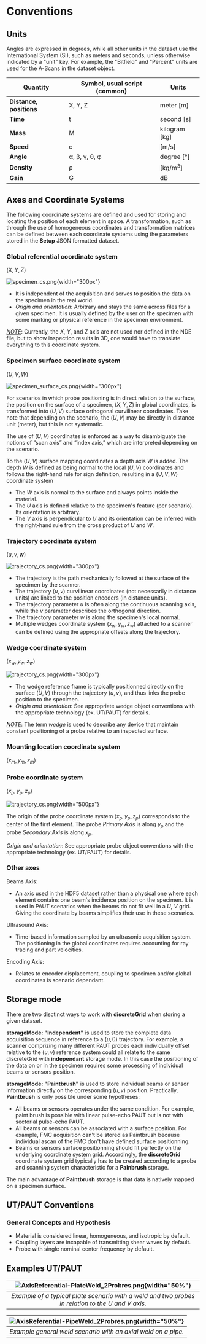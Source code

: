 # Conventions

## Units

Angles are expressed in degrees, while all other units in the dataset use the International System (SI), such as meters and seconds, unless otherwise indicated by a "unit" key. For example, the "Bitfield" and "Percent" units are used for the A-Scans in the dataset object. 

| Quantity                 | Symbol, usual script (common) | Units              |
| ------------------------ | ----------------------------- | ------------------ |
| **Distance, positions**  | X, Y, Z                       | meter [m]          |
| **Time**                 | t                             | second [s]         |
| **Mass**                 | M                             | kilogram [kg]      |
| **Speed**                | c                             | [m/s]              |
| **Angle**                | α, β, γ, θ, φ                 | degree [°]         |
| **Density**              | ρ                             | [kg/m<sup>3</sup>] |
| **Gain**                 | G                             | dB                 |


## Axes and Coordinate Systems

The following coordinate systems are defined and used for storing and locating the position of each element in space. A transformation, such as through the use of homogeneous coordinates and transformation matrices can be defined between each coordinate systems using the parameters stored in the **Setup** JSON formatted dataset. 

### Global referential coordinate system 

$(X,Y,Z)$

![specimen_cs.png](../../assets/images/json-metadata/setup/conventions/specimen_cs.png){width="300px"}

- It is independent of the acquisition and serves to position the data on the specimen in the real world.
- *Origin and orientation*: Arbitrary and stays the same across files for a given specimen. It is usually defined by the user on the specimen with some marking or physical reference in the specimen environment.

<ins>*NOTE*</ins>: Currently, the $X$, $Y$, and $Z$ axis are not used nor defined in the NDE file, but to show inspection results in 3D, one would have to translate everything to this coordinate system. 


### Specimen surface coordinate system

$(U,V,W)$

![specimen_surface_cs.png](../../assets/images/json-metadata/setup/conventions/specimen_surface_cs.png){width="300px"}

For scenarios in which probe positioning is in direct relation to the surface, the position on the surface of a specimen, $(X, Y, Z)$ in global coordinates, is transformed into $(U,V)$ surface orthogonal curvilinear coordinates. Take note that depending on the scenario, the $(U,V)$ may be directly in distance unit (meter), but this is not systematic. 

The use of $(U,V)$ coordinates is enforced as a way to disambiguate the notions of “scan axis” and “index axis,” which are interpreted depending on the scenario. 

To the $(U,V)$ surface mapping coordinates a depth axis $W$ is added. The depth $W$ is defined as being normal to the local $(U,V)$ coordinates and follows the right-hand rule for sign definition, resulting in a $(U,V,W)$ coordinate system 

- The $W$ axis is normal to the surface and always points inside the material.
- The $U$ axis is defined relative to the specimen's feature (per scenario). Its orientation is arbitrary.
- The $V$ axis is perpendicular to $U$ and its orientation can be inferred with the right-hand rule from the cross product of $U$ and $W$. 

### Trajectory coordinate system

$(u,v,w)$

![trajectory_cs.png](../../assets/images/json-metadata/setup/conventions/trajectory_cs.png){width="300px"}

- The trajectory is the path mechanically followed at the surface of the specimen by the scanner.
- The trajectory $(u,v)$ curvilinear coordinates (not necessarily in distance units) are linked to the position encoders (in distance units).
- The trajectory parameter $u$ is often along the continuous scanning axis, while the $v$ parameter describes the orthogonal direction.
- The trajectory parameter $w$ is along the specimen's local normal. 
- Multiple wedges coordinate system $(x_w, y_w, z_w)$ attached to a scanner can be defined using the appropriate offsets along the trajectory.

###  Wedge coordinate system

$(x_w, y_w, z_w)$ 

![trajectory_cs.png](../../assets/images/json-metadata/setup/conventions/wedge_cs.png){width="300px"}

- The wedge reference frame is typically positionned directly on the surface $(U,V)$ through the trajectory $(u,v)$, and thus links the probe position to the specimen.
- *Origin and orientation*: See appropriate wedge object conventions with the appropriate technology (ex. UT/PAUT)  for details.

<ins>*NOTE*</ins>: The term *wedge* is used to describe any device that maintain constant positioning of a probe relative to an inspected surface.

###  Mounting location coordinate system

$(x_m, y_m, z_m)$


###  Probe coordinate system

$(x_p, y_p, z_p)$

![trajectory_cs.png](../../assets/images/json-metadata/setup/conventions/probe_cs.png){width="500px"}

The origin of the probe coordinate system $(x_p, y_p, z_p)$ corresponds to the center of the first element. The probe *Primary Axis* is along $y_p$ and the probe *Secondary Axis* is along $x_p$.

*Origin and orientation*: See appropriate probe object conventions with the appropriate technology (ex. UT/PAUT) for details.

### Other axes

Beams Axis:

  -  An axis used in the HDF5 dataset rather than a physical one where each element contains one beam's incidence position on the specimen. It is used in PAUT scenarios when the beams do not fit well in a $U$, $V$ grid. Giving the coordinate by beams simplifies their use in these scenarios. 

Ultrasound Axis: 

  - Time-based information sampled by an ultrasonic acquisition system. The positioning in the global coordinates requires accounting for ray tracing and part velocities.

Encoding Axis: 

  - Relates to encoder displacement, coupling to specimen and/or global coordinates is scenario dependant.

## Storage mode

There are two disctinct ways to work with **discreteGrid** when storing a given dataset. 

**storageMode: "Independent"** is used to store the complete data acquisition sequence in reference to a $(u,0)$ trajectory. For example, a scanner comprizing many different PAUT probes each individually offset relative to the $(u,v)$ reference system could all relate to the same discreteGrid with **independant** storage mode. In this case the positioning of the data on or in the specimen requires some processing of individual beams or sensors position.

**storageMode: "Paintbrush"** is used to store individual beams or sensor information directly on the corresponding $(u,v)$ position. Practically, **Paintbrush** is only possible under some hypotheses:

- All beams or sensors operates under the same condition. For example, paint brush is possible with linear pulse-echo PAUT but is not with sectorial pulse-echo PAUT.
- All beams or sensors can be associated with a surface position. For example, FMC acquisition can't be stored as Paintbrush because individual ascan of the FMC don't have defined surface positionning.
- Beams or sensors surface positionning should fit perfectly on the underlying coordinate system grid. Accordingly, the **discreteGrid** coordinate system grid typically has to be created according to a probe and scanning system characteristic for a **Painbrush** storage.

The main advantage of **Paintbrush** storage is that data is natively mapped on a specimen surface.


## UT/PAUT Conventions

### General Concepts and Hypothesis

- Material is considered linear, homogeneous, and isotropic by default.
- Coupling layers are incapable of transmitting shear waves by default.
- Probe with single nominal center frequency by default.


## Examples UT/PAUT 

| ![AxisReferential-PlateWeld_2Probres.png](../../assets/images/json-metadata/setup/conventions/AxisReferential-PlateWeld_2Probres.png){width="50%"} |
|:---------------------------------------------------------------------------------------------------------------------------------:|
| *Example of a typical plate scenario with a weld and two probes in relation to the $U$ and $V$ axis.*                  |

| ![AxisReferential-PipeWeld_2Probres.png](../../assets/images/json-metadata/setup/conventions/AxisReferential-PipeWeld_2Probres.png){width="50%"} |
|:-------------------------------------------------------------------------------------------------------------------------------:|
| *Example general weld scenario with an axial weld on a pipe.*                                                        |


